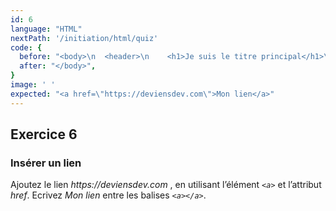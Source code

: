 ```yaml
---
id: 6
language: "HTML"
nextPath: '/initiation/html/quiz'
code: {
  before: "<body>\n  <header>\n    <h1>Je suis le titre principal</h1>\n    <h2>Je suis un sous-titre</h2>\n  </header>\n  <div>\n    <p>Je suis un paragraphe</p>\n  </div>\n  <ul>\n    <li>Beurre</li>\n    <li>Lait</li>\n    <li>Sucre</li>\n  </ul>\n  <img src=\"images/code.jpg\" alt=\"description\" />",
  after: "</body>",
}
image: ' '
expected: "<a href=\"https://deviensdev.com\">Mon lien</a>"
---
```


## Exercice 6

### Insérer un lien

Ajoutez le lien _https://deviensdev.com_ , en utilisant l’élément _`<a>`_ et l’attribut _href_. Ecrivez _Mon lien_ entre les balises _`<a></a>`_.

